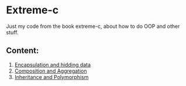 # Extreme-c
Just my code from the book extreme-c, about how to do OOP and other stuff.
## Content:
1. [Encapsulation and hidding data](./chapter6)
2. [Composition and Aggregation](./chapter7)
3. [Inheritance and Polymorphism](./chapter8)
